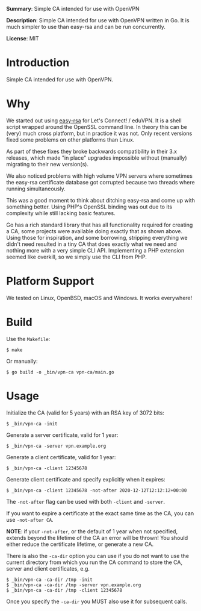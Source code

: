 **Summary**: Simple CA intended for use with OpenVPN

**Description**: Simple CA intended for use with OpenVPN written in Go. It is 
much simpler to use than easy-rsa and can be run concurrently.

**License**: MIT

# Introduction

Simple CA intended for use with OpenVPN.

# Why

We started out using [easy-rsa](https://github.com/OpenVPN/easy-rsa) for Let's 
Connect! / eduVPN. It is a shell script wrapped around the OpenSSL command 
line. In theory this can be (very) much cross platform, but in practice it was 
not. Only recent versions fixed some problems on other platforms than Linux.

As part of these fixes they broke backwards compatibility in their 3.x 
releases, which made "in place" upgrades impossible without (manually)
migrating to their new version(s).

We also noticed problems with high volume VPN servers where sometimes the 
easy-rsa certificate database got corrupted because two threads where running 
simultaneously.

This was a good moment to think about ditching easy-rsa and come up with 
something better. Using PHP's OpenSSL binding was out due to its complexity 
while still lacking basic features.

Go has a rich standard library that has all functionality required for creating
a CA, some projects were available doing exactly that as shown above. Using 
those for inspiration, and some borrowing, stripping everything we didn't need 
resulted in a tiny CA that does exactly what we need and nothing more with a
very simple CLI API. Implementing a PHP extension seemed like overkill, so 
we simply use the CLI from PHP.

# Platform Support

We tested on Linux, OpenBSD, macOS and Windows. It works everywhere!

# Build

Use the `Makefile`:

    $ make

Or manually:

    $ go build -o _bin/vpn-ca vpn-ca/main.go

# Usage

Initialize the CA (valid for 5 years) with an RSA key of 3072 bits:

    $ _bin/vpn-ca -init

Generate a server certificate, valid for 1 year:

    $ _bin/vpn-ca -server vpn.example.org

Generate a client certificate, valid for 1 year:

    $ _bin/vpn-ca -client 12345678

Generate client certificate and specify explicitly when it expires:

    $ _bin/vpn-ca -client 12345678 -not-after 2020-12-12T12:12:12+00:00

The `-not-after` flag can be used with both `-client` and `-server`.

If you want to expire a certificate at the exact same time as the CA, you can
use `-not-after CA`.

**NOTE**: if your `-not-after`, or the default of 1 year when not specified, 
extends beyond the lifetime of the CA an error will be thrown! You should 
either reduce the certificate lifetime, or generate a new CA.

There is also the `-ca-dir` option you can use if you do not want to use
the current directory from which you run the CA command to store the CA, server
and client certificates, e.g.

    $ _bin/vpn-ca -ca-dir /tmp -init
    $ _bin/vpn-ca -ca-dir /tmp -server vpn.example.org
    $ _bin/vpn-ca -ca-dir /tmp -client 12345678

Once you specify the `-ca-dir` you MUST also use it for subsequent calls.
